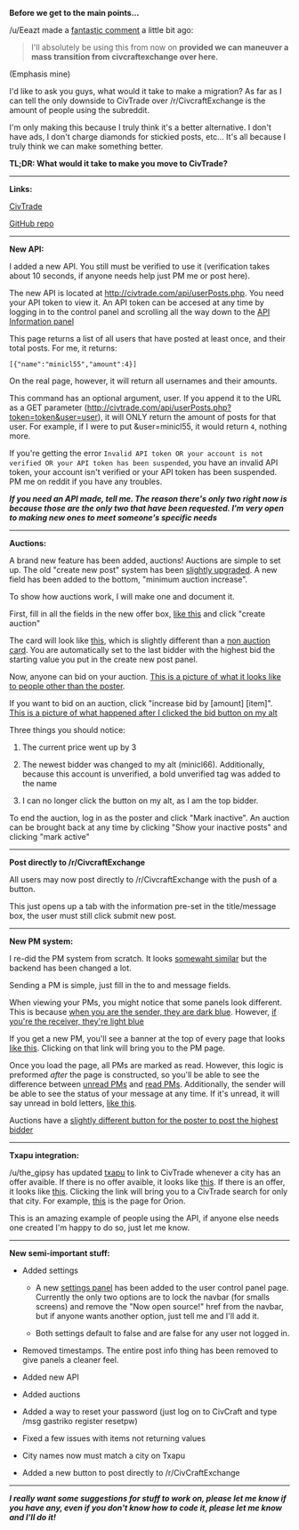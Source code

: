 **Before we get to the main points...**

/u/Eeazt made a [fantastic comment](https://www.reddit.com/r/Civcraft/comments/2l01n6/civtrade_is_now_open_source_last_30_hours_of/clqucvw) a little bit ago:

>I'll absolutely be using this from now on **provided we can maneuver a mass transition from civcraftexchange over here.**

(Emphasis mine)

I'd like to ask you guys, what would it take to make a migration? As far as I can tell the only downside to CivTrade over /r/CivcraftExchange is the amount of people using the subreddit.

I'm only making this because I truly think it's a better alternative. I don't have ads, I don't charge diamonds for stickied posts, etc... It's all because I truly think we can make something better. 

**TL;DR: What would it take to make you move to CivTrade?**

----

**Links:**

[CivTrade](http://civtrade.com)

[GitHub repo](https://github.com/minicl55/civtrade)

----

**New API:**

I added a new API. You still must be verified to use it (verification takes about 10 seconds, if anyone needs help just PM me or post here).

The new API is located at http://civtrade.com/api/userPosts.php. You need your API token to view it. An API token can be accesed at any time by logging in to the control panel and scrolling all the way down to the [API Information panel](http://i.imgur.com/0H3gNm1.png)

This page returns a list of all users that have posted at least once, and their total posts. For me, it returns:

`[{"name":"minicl55","amount":4}]`

On the real page, however, it will return all usernames and their amounts.

This command has an optional argument, user. If you append it to the URL as a GET parameter (http://civtrade.com/api/userPosts.php?token=token&user=user), it will ONLY return the amount of posts for that user. For example, if I were to put &user=minicl55, it would return `4`, nothing more.

If you're getting the error `Invalid API token OR your account is not verified OR your API token has been suspended`, you have an invalid API token, your account isn't verified or your API token has been suspended. PM me on reddit if you have any troubles.

***If you need an API made, tell me. The reason there's only two right now is because those are the only two that have been requested. I'm very open to making new ones to meet someone's specific needs***

----

**Auctions:**

A brand new feature has been added, auctions! Auctions are simple to set up. The old "create new post" system has been [slightly upgraded](https://i.imgur.com/GA1DuvH.png). A new field has been added to the bottom, "minimum auction increase".

To show how auctions work, I will make one and document it.

First, fill in all the fields in the new offer box, [like this](https://i.imgur.com/8FzS0dX.png) and click "create auction"

The card will look like [this](https://i.imgur.com/5MuwMoo.png), which is slightly different than a [non auction card](https://i.imgur.com/TrhyXCd.png). You are automatically set to the last bidder with the highest bid the starting value you put in the create new post panel.

Now, anyone can bid on your auction. [This is a picture of what it looks like to people other than the poster](https://i.imgur.com/M3LmXtA.png). 

If you want to bid on an auction, click "increase bid by [amount] [item]". [This is a picture of what happened after I clicked the bid button on my alt](https://i.imgur.com/axho45R.png)

Three things you should notice:

1) The current price went up by 3

2) The newest bidder was changed to my alt (minicl66). Additionally, because this account is unverified, a bold unverified tag was added to the name

3) I can no longer click the button on my alt, as I am the top bidder.

To end the auction, log in as the poster and click "Mark inactive". An auction can be brought back at any time by clicking "Show your inactive posts" and clicking "mark active"

----

**Post directly to /r/CivcraftExchange**

All users may now post directly to /r/CivcraftExchange with the push of a button.

This just opens up a tab with the information pre-set in the title/message box, the user must still click submit new post.

----

**New PM system:**

I re-did the PM system from scratch. It looks [somewaht similar](https://i.imgur.com/MzqaRQn.png) but the backend has been changed a lot.

Sending a PM is simple, just fill in the to and message fields. 

When viewing your PMs, you might notice that some panels look different. This is because [when you are the sender, they are dark blue](https://i.imgur.com/KYnKPRp.png). However, [if you're the receiver, they're light blue](https://i.imgur.com/wTrEFUV.png)

If you get a new PM, you'll see a banner at the top of every page that looks [like this](https://i.imgur.com/YiAcp5Z.png). Clicking on that link will bring you to the PM page.

Once you load the page, all PMs are marked as read. However, this logic is preformed *after* the page is constructed, so you'll be able to see the difference between [unread PMs](https://i.imgur.com/tYRM7r7.png) and [read PMs](https://i.imgur.com/3QsShGx.png). Additionally, the sender will be able to see the status of your message at any time. If it's unread, it will say unread in bold letters, [like this](https://i.imgur.com/Y20dvWH.png).

Auctions have a [slightly different button for the poster to post the highest bidder](https://i.imgur.com/BLlL1dK.png)

----

**Txapu integration:**

/u/the_gipsy has updated [txapu](http://txapu.com) to link to CivTrade whenever a city has an offer avaible. If there is no offer avaible, it looks like [this](https://i.imgur.com/sjJ4Ipe.png). If there is an offer, it looks like [this](http://i.imgur.com/6WI6dRV.png). Clicking the link will bring you to a CivTrade search for only that city. For example, [this](http://civtrade.com/?want=&have=&loc=orion) is the page for Orion.

This is an amazing example of people using the API, if anyone else needs one created I'm happy to do so, just let me know.

----

**New semi-important stuff:**

- Added settings

  - A new [settings panel](https://i.imgur.com/gJMi5Yq.png) has been added to the user control panel page. Currently the only two options are to lock the navbar (for smalls screens) and remove the "Now open source!" href from the navbar, but if anyone wants another option, just tell me and I'll add it.
  
  - Both settings default to false and are false for any user not logged in.

- Removed timestamps. The entire post info thing has been removed to give panels a cleaner feel.

- Added new API

- Added auctions

- Added a way to reset your password (just log on to CivCraft and type /msg gastriko register resetpw)

- Fixed a few issues with items not returning values

- City names now must match a city on Txapu

- Added a new button to post directly to /r/CivCraftExchange

----

***I really want some suggestions for stuff to work on, please let me know if you have any, even if you don't know how to code it, please let me know and I'll do it!***
